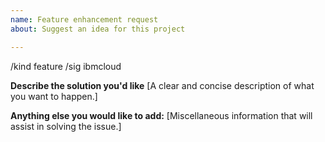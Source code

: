 ```yaml
---
name: Feature enhancement request
about: Suggest an idea for this project

---
```


/kind feature
/sig ibmcloud

**Describe the solution you'd like**
[A clear and concise description of what you want to happen.]


**Anything else you would like to add:**
[Miscellaneous information that will assist in solving the issue.]
